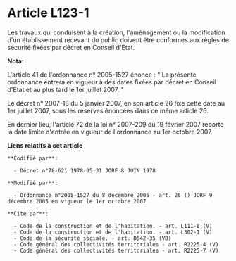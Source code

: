 # Article L123-1

Les travaux qui conduisent à la création, l'aménagement ou la modification d'un établissement recevant du public doivent être
conformes aux règles de sécurité fixées par décret en Conseil d'Etat.

**Nota:**

L'article 41 de l'ordonnance n° 2005-1527 énonce : " La présente ordonnance entrera en vigueur à des dates fixées par décret
en Conseil d'Etat et au plus tard le 1er juillet 2007. " 

Le décret n° 2007-18 du 5 janvier 2007, en son article 26 fixe cette date au 1er juillet 2007, sous les réserves énoncées
dans ce même article 26. 

En dernier lieu, l'article 72 de la loi n° 2007-209 du 19 février 2007 reporte la date limite d'entrée en vigueur de
l'ordonnance au 1er octobre 2007.

**Liens relatifs à cet article**

	**Codifié par**:

	  - Décret n°78-621 1978-05-31 JORF 8 JUIN 1978

	**Modifié par**:

	  - Ordonnance n°2005-1527 du 8 décembre 2005 - art. 26 () JORF 9 décembre 2005 en vigueur le 1er octobre 2007

	**Cité par**:

	  - Code de la construction et de l'habitation. - art. L111-8 (V)
	  - Code de la construction et de l'habitation. - art. L302-1 (V)
	  - Code de la sécurité sociale. - art. D542-35 (VD)
	  - Code général des collectivités territoriales - art. R2225-4 (V)
	  - Code général des collectivités territoriales - art. R2225-7 (V)
